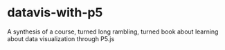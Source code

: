 # datavis-with-p5
A synthesis of a course, turned long rambling, turned book about learning about data visualization through P5.js
